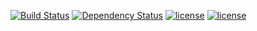 [![Build Status](https://travis-ci.org/iamthechad/javadoc2dash.svg)](https://travis-ci.org/cuisongliu/gradle-plugins.svg?branch=master)
[![Dependency Status](https://www.versioneye.com/user/projects/5915b8a2a786140048c81d08/badge.svg?style=flat-square)](https://www.versioneye.com/user/projects/5915b8a2a786140048c81d08)
[![license](https://img.shields.io/badge/gradle-3.3-brightgreen.svg)](https://gradle.org)
[![license](https://img.shields.io/github/license/mashape/apistatus.svg)](https://opensource.org/licenses/mit-license.php)

